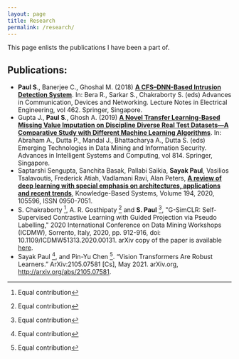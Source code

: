 ```yaml
---
layout: page
title: Research
permalink: /research/
---
```

This page enlists the publications I have been a part of.

## Publications:
-   **Paul S**., Banerjee C., Ghoshal M. (2018)  [**A CFS–DNN-Based Intrusion Detection System**](https://link.springer.com/chapter/10.1007%2F978-981-10-7901-6_19). In: Bera R., Sarkar S., Chakraborty S. (eds) Advances in Communication, Devices and Networking. Lecture Notes in Electrical Engineering, vol 462. Springer, Singapore.
-   Gupta J.,  **Paul S**., Ghosh A. (2019)  [**A Novel Transfer Learning-Based Missing Value Imputation on Discipline Diverse Real Test Datasets—A Comparative Study with Different Machine Learning Algorithms**](https://link.springer.com/chapter/10.1007%2F978-981-13-1501-5_71). In: Abraham A., Dutta P., Mandal J., Bhattacharya A., Dutta S. (eds) Emerging Technologies in Data Mining and Information Security. Advances in Intelligent Systems and Computing, vol 814. Springer, Singapore.
-   Saptarshi Sengupta, Sanchita Basak, Pallabi Saikia, **Sayak Paul**, Vasilios Tsalavoutis, Frederick Atiah, Vadlamani Ravi, Alan Peters, [**A review of deep learning with special emphasis on architectures, applications and recent trends**](https://doi.org/10.1016/j.knosys.2020.105596), Knowledge-Based Systems, Volume 194, 2020, 105596, ISSN 0950-7051.
-   S. Chakraborty [^1], A. R. Gosthipaty [^1] and **S. Paul** [^1], "G-SimCLR: Self-Supervised Contrastive Learning with Guided Projection via Pseudo Labelling," 2020 International Conference on Data Mining Workshops (ICDMW), Sorrento, Italy, 2020, pp. 912-916, doi: 10.1109/ICDMW51313.2020.00131. arXiv copy of the paper is available [here](https://arxiv.org/abs/2009.12007). 
-   Sayak Paul [^1], and Pin-Yu Chen [^1]. “Vision Transformers Are Robust Learners.” ArXiv:2105.07581 [Cs], May 2021. arXiv.org, http://arxiv.org/abs/2105.07581.

[^1]:Equal contribution
